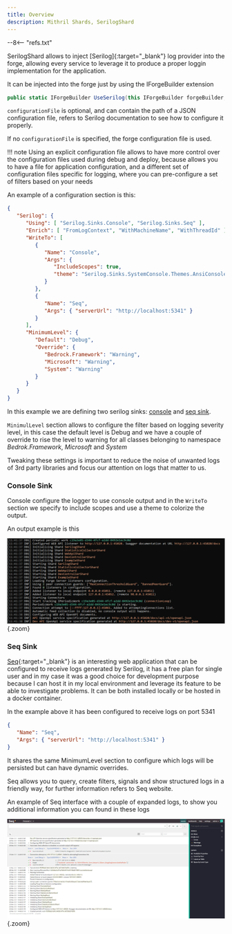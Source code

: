 ```yaml
---
title: Overview
description: Mithril Shards, SerilogShard
---
```

--8<-- "refs.txt"

SerilogShard allows to inject [Serilog]{:target="_blank"} log provider into the forge, allowing every service to leverage it to produce a proper loggin implementation for the application.

It can be injected into the forge just by using the IForgeBuilder extension

```c#
public static IForgeBuilder UseSerilog(this IForgeBuilder forgeBuilder, string? configurationFile = null)
```

`configurationFile` is optional, and can contain the path of a JSON configuration file, refers to Serilog documentation to see how to configure it properly.

If no `configurationFile` is specified, the forge configuration file is used.

!!! note
	Using an explicit configuration file allows to have more control over the configuration files used during debug and deploy, because allows you to have a file for application configuration, and a different set of configuration files specific for logging, where you can pre-configure a set of filters based on your needs

An example of a configuration section is this:

```json
{
   "Serilog": {
      "Using": [ "Serilog.Sinks.Console", "Serilog.Sinks.Seq" ],
      "Enrich": [ "FromLogContext", "WithMachineName", "WithThreadId" ],
      "WriteTo": [
         {
            "Name": "Console",
            "Args": {
               "IncludeScopes": true,
               "theme": "Serilog.Sinks.SystemConsole.Themes.AnsiConsoleTheme::Code, Serilog.Sinks.Console"
            }
         },
         {
            "Name": "Seq",
            "Args": { "serverUrl": "http://localhost:5341" }
         }
      ],
      "MinimumLevel": {
         "Default": "Debug",
         "Override": {
            "Bedrock.Framework": "Warning",
            "Microsoft": "Warning",
            "System": "Warning"
         }
      }
   }
}
```

In this example we are defining two serilog sinks: [console](#console-sink) and [seq sink](seq-sink).

`MinimulLevel` section allows to configure the filter based on logging severity level, in this case the default level is Debug and we have a couple of override to rise the level to warning for all classes belonging to namespace *Bedrok.Framework*, *Microsoft* and *System*

Tweaking these settings is important to reduce the noise of unwanted logs of 3rd party libraries and focus our attention on logs that matter to us.

### Console Sink

Console configure the logger to use console output and in the `WriteTo` section we specify to include scopes and use a theme to colorize the output.

An output example is this

![image-20210323114518695](../../img/image-20210323114518695.png){.zoom}

### Seq Sink

[Seq](https://datalust.co/seq){:target="_blank"}  is an interesting web application that can be configured to receive logs generated by Serilog, it has a free plan for single user and in my case it was a good choice for development purpose because I can host it in my local environment and leverage its feature to be able to investigate problems. It can be both installed locally or be hosted in a docker container.

In the example above it has been configured to receive logs on port 5341

```json
{
   "Name": "Seq",
   "Args": { "serverUrl": "http://localhost:5341" }
}
```

It shares the same MinimumLevel section to configure which logs will be persisted but can have dynamic overrides.

Seq allows you to query, create filters, signals and show structured logs in a friendly way, for further information refers to Seq website.

An example of Seq interface with a couple of expanded logs, to show you additional information you can found in these logs

![image-20210323144656256](../../img/image-20210323144656256.png){.zoom}

